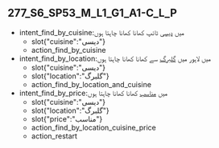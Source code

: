 ## 277_S6_SP53_M_L1_G1_A1-C_L_P
* intent_find_by_cuisine:میں [دیسی](cuisine) ٹائپ کھانا کھانا چاہتا ہوں
	- slot{"cuisine":"دیسی"}
	- action_find_by_cuisine
* intent_find_by_location:میں لاہور میں [گلبرگ](location) سے کھانا کھانا چاہتا ہوں
	- slot{"cuisine":"دیسی"}
	- slot{"location":"گلبرگ"}
	- action_find_by_location_and_cuisine
* intent_find_by_price:میں [مناسب](price) کھانا کھانا چاہتا ہوں
	- slot{"cuisine":"دیسی"}
	- slot{"location":"گلبرگ"}
	- slot{"price":"مناسب"}
	- action_find_by_location_cuisine_price
	- action_restart